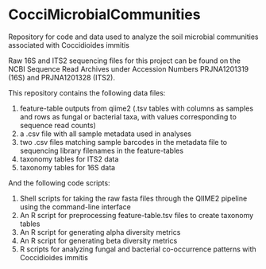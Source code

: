 # CocciMicrobialCommunities
Repository for code and data used to analyze the soil microbial communities associated with Coccidioides immitis

Raw 16S and ITS2 sequencing files for this project can be found on the NCBI Sequence Read Archives under Accession Numbers PRJNA1201319 (16S) and PRJNA1201328 (ITS2). 

This repository contains the following data files: 

1. feature-table outputs from qiime2 (.tsv tables with columns as samples and rows as fungal or bacterial taxa, with values corresponding to sequence read counts)
2. a .csv file with all sample metadata used in analyses
3. two .csv files matching sample barcodes in the metadata file to sequencing library filenames in the feature-tables
4. taxonomy tables for ITS2 data
5. taxonomy tables for 16S data

And the following code scripts: 
1. Shell scripts for taking the raw fasta files through the QIIME2 pipeline using the command-line interface
2. An R script for preprocessing feature-table.tsv files to create taxonomy tables
3. An R script for generating alpha diversity metrics
4. An R script for generating beta diversity metrics
5. R scripts for analyzing fungal and bacterial co-occurrence patterns with Coccidioides immitis
